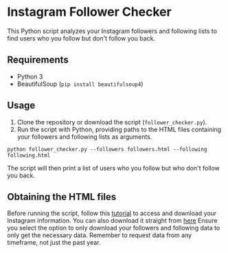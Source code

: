 # Instagram Follower Checker

This Python script analyzes your Instagram followers and following lists to find users who you follow but don't follow you back.

## Requirements

- Python 3
- BeautifulSoup (`pip install beautifulsoup4`)

## Usage

1. Clone the repository or download the script (`follower_checker.py`).
2. Run the script with Python, providing paths to the HTML files containing your followers and following lists as arguments.

```python follower_checker.py --followers followers.html --following following.html```

The script will then print a list of users who you follow but who don't follow you back.

## Obtaining the HTML files

Before running the script, follow this [tutorial](https://help.instagram.com/181231772500920) to access and download your Instagram information. You can also download it straight from [here](https://accountscenter.instagram.com/info_and_permissions/dyi/) Ensure you select the option to only download your followers and following data to only get the necessary data. Remember to request data from any timeframe, not just the past year.

